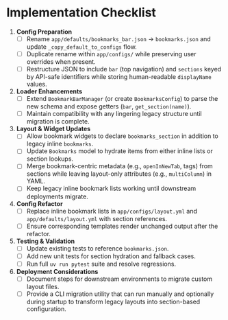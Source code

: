 # Implementation Checklist

1. **Config Preparation**
   - [ ] Rename `app/defaults/bookmarks_bar.json` → `bookmarks.json` and update `_copy_default_to_configs` flow.
   - [ ] Duplicate rename within `app/configs/` while preserving user overrides when present.
   - [ ] Restructure JSON to include `bar` (top navigation) and `sections` keyed by API-safe identifiers while storing human-readable `displayName` values.

2. **Loader Enhancements**
   - [ ] Extend `BookmarkBarManager` (or create `BookmarksConfig`) to parse the new schema and expose getters (`bar`, `get_section(name)`).
   - [ ] Maintain compatibility with any lingering legacy structure until migration is complete.

3. **Layout & Widget Updates**
   - [ ] Allow bookmark widgets to declare `bookmarks_section` in addition to legacy inline `bookmarks`.
   - [ ] Update `Bookmarks` model to hydrate items from either inline lists or section lookups.
   - [ ] Merge bookmark-centric metadata (e.g., `openInNewTab`, tags) from sections while leaving layout-only attributes (e.g., `multiColumn`) in YAML.
   - [ ] Keep legacy inline bookmark lists working until downstream deployments migrate.

4. **Config Refactor**
   - [ ] Replace inline bookmark lists in `app/configs/layout.yml` and `app/defaults/layout.yml` with section references.
   - [ ] Ensure corresponding templates render unchanged output after the refactor.

5. **Testing & Validation**
   - [ ] Update existing tests to reference `bookmarks.json`.
   - [ ] Add new unit tests for section hydration and fallback cases.
   - [ ] Run full `uv run pytest` suite and resolve regressions.

6. **Deployment Considerations**
   - [ ] Document steps for downstream environments to migrate custom layout files.
   - [ ] Provide a CLI migration utility that can run manually and optionally during startup to transform legacy layouts into section-based configuration.
